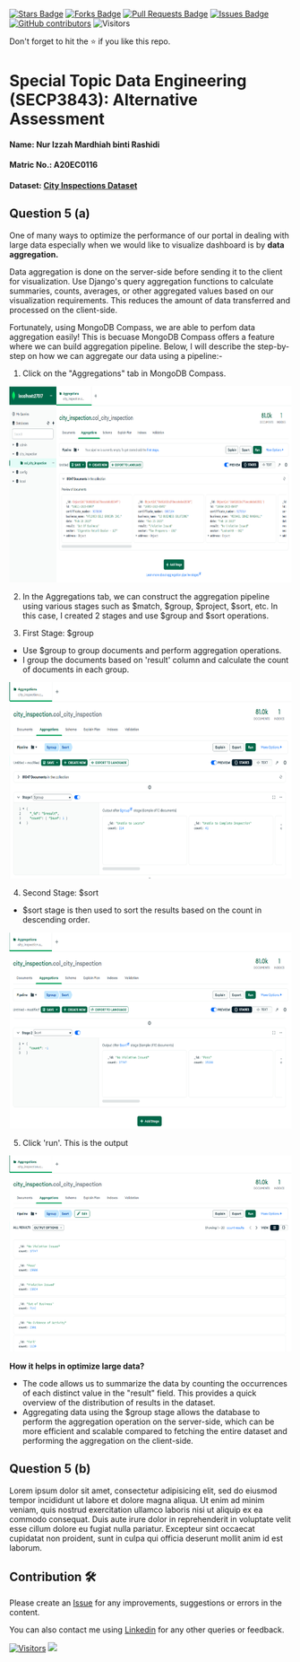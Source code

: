 <a href="https://github.com/drshahizan/SECP3843/stargazers"><img src="https://img.shields.io/github/stars/drshahizan/SECP3843" alt="Stars Badge"/></a>
<a href="https://github.com/drshahizan/SECP3843/network/members"><img src="https://img.shields.io/github/forks/drshahizan/SECP3843" alt="Forks Badge"/></a>
<a href="https://github.com/drshahizan/SECP3843/pulls"><img src="https://img.shields.io/github/issues-pr/drshahizan/SECP3843" alt="Pull Requests Badge"/></a>
<a href="https://github.com/drshahizan/SECP3843/issues"><img src="https://img.shields.io/github/issues/drshahizan/SECP3843" alt="Issues Badge"/></a>
<a href="https://github.com/drshahizan/SECP3843/graphs/contributors"><img alt="GitHub contributors" src="https://img.shields.io/github/contributors/drshahizan/SECP3843?color=2b9348"></a>
![Visitors](https://api.visitorbadge.io/api/visitors?path=https%3A%2F%2Fgithub.com%2Fdrshahizan%2FSECP3843&labelColor=%23d9e3f0&countColor=%23697689&style=flat)


Don't forget to hit the :star: if you like this repo.

# Special Topic Data Engineering (SECP3843): Alternative Assessment

#### Name: Nur Izzah Mardhiah binti Rashidi
#### Matric No.: A20EC0116
#### Dataset: [City Inspections Dataset](https://github.com/drshahizan/dataset/tree/main/mongodb/08-city_inspections)

## Question 5 (a)
One of many ways to optimize the performance of our portal in dealing with large data especially when we would like to visualize dashboard is by <b>data aggregation.</b> 

Data aggregation is done on the server-side before sending it to the client for visualization. Use Django's query aggregation functions to calculate summaries, counts, averages, or other aggregated values based on our visualization requirements. This reduces the amount of data transferred and processed on the client-side.

Fortunately, using MongoDB Compass, we are able to perfom data aggregation easily! This is becuase MongoDB Compass offers a feature where we can build aggregation pipeline. Below, I will describe the step-by-step on how we can aggregate our data using a pipeline:-

1. Click on the "Aggregations" tab in MongoDB Compass.
<div align="center"><img src="images/optimize.PNG" height="350px" /></div>

2. In the Aggregations tab, we can construct the aggregation pipeline using various stages such as $match, $group, $project, $sort, etc. In this case, I created 2 stages and use $group and $sort operations.

3. First Stage: $group
- Use $group to group documents and perform aggregation operations.
- I group the documents based on 'result' column and calculate the count of documents in each group.

<div align="center"><img src="images/optimize2.PNG" height="350px" /></div>

4. Second Stage: $sort
- $sort stage is then used to sort the results based on the count in descending order.

<div align="center"><img src="images/optimize3.PNG" height="350px" /></div>

5. Click 'run'. This is the output
<div align="center"><img src="images/optimize4.PNG" height="350px" /></div>

**How it helps in optimize large data?**

- The code allows us to summarize the data by counting the occurrences of each distinct value in the "result" field. This provides a quick overview of the distribution of results in the dataset.
- Aggregating data using the $group stage allows the database to perform the aggregation operation on the server-side, which can be more efficient and scalable compared to fetching the entire dataset and performing the aggregation on the client-side.
  


## Question 5 (b)
Lorem ipsum dolor sit amet, consectetur adipisicing elit, sed do eiusmod tempor incididunt ut labore et dolore magna aliqua. Ut enim ad minim veniam, quis nostrud exercitation ullamco laboris nisi ut aliquip ex ea commodo consequat. Duis aute irure dolor in reprehenderit in voluptate velit esse cillum dolore eu fugiat nulla pariatur. Excepteur sint occaecat cupidatat non proident, sunt in culpa qui officia deserunt mollit anim id est laborum.

## Contribution 🛠️
Please create an [Issue](https://github.com/drshahizan/special-topic-data-engineering/issues) for any improvements, suggestions or errors in the content.

You can also contact me using [Linkedin](https://www.linkedin.com/in/drshahizan/) for any other queries or feedback.

[![Visitors](https://api.visitorbadge.io/api/visitors?path=https%3A%2F%2Fgithub.com%2Fdrshahizan&labelColor=%23697689&countColor=%23555555&style=plastic)](https://visitorbadge.io/status?path=https%3A%2F%2Fgithub.com%2Fdrshahizan)
![](https://hit.yhype.me/github/profile?user_id=81284918)





